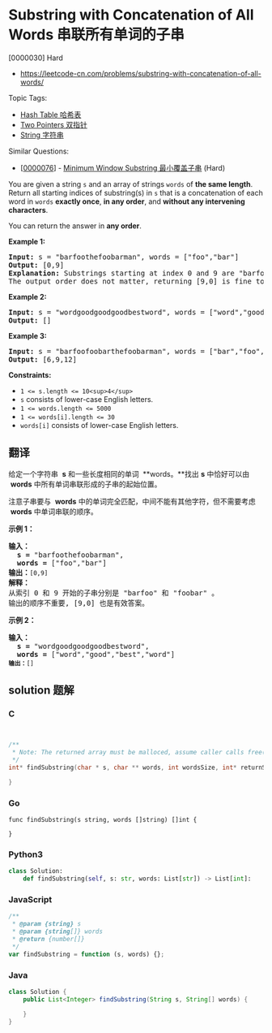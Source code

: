 # Substring with Concatenation of All Words 串联所有单词的子串

[0000030] Hard

- https://leetcode-cn.com/problems/substring-with-concatenation-of-all-words/

Topic Tags:

- [Hash Table 哈希表](https://leetcode-cn.com/tag/hash-table/)
- [Two Pointers 双指针](https://leetcode-cn.com/tag/two-pointers/)
- [String 字符串](https://leetcode-cn.com/tag/string/)

Similar Questions:

- [[0000076](https://leetcode-cn.com/problems/minimum-window-substring/)] - [Minimum Window Substring 最小覆盖子串](./0000076.minimum-window-substring.md) (Hard)

You are given a string `s` and an array of strings `words` of **the same length**. Return all starting indices of substring(s) in `s` that is a concatenation of each word in `words` **exactly once**, **in any order**, and **without any intervening characters**.

You can return the answer in **any order**.

**Example 1:**

<pre><strong>Input:</strong> s = "barfoothefoobarman", words = ["foo","bar"]
<strong>Output:</strong> [0,9]
<strong>Explanation:</strong> Substrings starting at index 0 and 9 are "barfoo" and "foobar" respectively.
The output order does not matter, returning [9,0] is fine too.
</pre>

**Example 2:**

<pre><strong>Input:</strong> s = "wordgoodgoodgoodbestword", words = ["word","good","best","word"]
<strong>Output:</strong> []
</pre>

**Example 3:**

<pre><strong>Input:</strong> s = "barfoofoobarthefoobarman", words = ["bar","foo","the"]
<strong>Output:</strong> [6,9,12]
</pre>

**Constraints:**

- `1 <= s.length <= 10<sup>4</sup>`
- `s` consists of lower-case English letters.
- `1 <= words.length <= 5000`
- `1 <= words[i].length <= 30`
- `words[i]` consists of lower-case English letters.

## 翻译

给定一个字符串  **s** 和一些长度相同的单词  **words。**找出 **s** 中恰好可以由  **words** 中所有单词串联形成的子串的起始位置。

注意子串要与  **words** 中的单词完全匹配，中间不能有其他字符，但不需要考虑  **words** 中单词串联的顺序。

**示例 1：**

<pre><strong>输入：
  s =</strong> "barfoothefoobarman",
<strong>  words = </strong>["foo","bar"]
<strong>输出：</strong><code>[0,9]</code>
<strong>解释：</strong>
从索引 0 和 9 开始的子串分别是 "barfoo" 和 "foobar" 。
输出的顺序不重要, [9,0] 也是有效答案。
</pre>

**示例 2：**

<pre><strong>输入：
  s =</strong> "wordgoodgoodgoodbestword",
<strong>  words = </strong>["word","good","best","word"]
<code><strong>输出：</strong>[]</code>
</pre>

## solution 题解

### C

```c


/**
 * Note: The returned array must be malloced, assume caller calls free().
 */
int* findSubstring(char * s, char ** words, int wordsSize, int* returnSize){

}
```

### Go

```golang
func findSubstring(s string, words []string) []int {

}
```

### Python3

```python
class Solution:
    def findSubstring(self, s: str, words: List[str]) -> List[int]:
```

### JavaScript

```javascript
/**
 * @param {string} s
 * @param {string[]} words
 * @return {number[]}
 */
var findSubstring = function (s, words) {};
```

### Java

```java
class Solution {
    public List<Integer> findSubstring(String s, String[] words) {

    }
}
```
